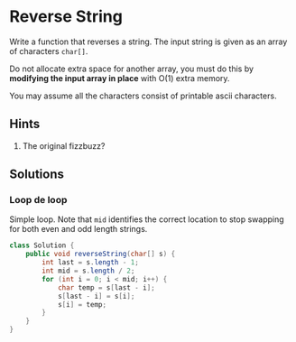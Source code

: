 # Reverse String

Write a function that reverses a string. The input string is given as an array
of characters `char[]`.

Do not allocate extra space for another array, you must do this by **modifying
the input array in place** with O(1) extra memory.

You may assume all the characters consist of printable ascii characters.

## Hints

1. The original fizzbuzz?

## Solutions

### Loop de loop

Simple loop. Note that `mid` identifies the correct location to stop swapping
for both even and odd length strings.

```java
class Solution {
    public void reverseString(char[] s) {
        int last = s.length - 1;
        int mid = s.length / 2;
        for (int i = 0; i < mid; i++) {
            char temp = s[last - i];
            s[last - i] = s[i];
            s[i] = temp;
        }
    }
}
```
